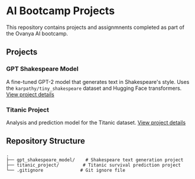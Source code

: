 # AI Bootcamp Projects

This repository contains projects and assignmnents completed as part of the Ovanya AI bootcamp.

## Projects

### GPT Shakespeare Model
A fine-tuned GPT-2 model that generates text in Shakespeare's style. Uses the `karpathy/tiny_shakespeare` dataset and Hugging Face transformers.
[View project details](./gpt_shakespeare_model/README.md)

### Titanic Project
Analysis and prediction model for the Titanic dataset.
[View project details](./titanic_project/)

## Repository Structure
```
.
├── gpt_shakespeare_model/    # Shakespeare text generation project
├── titanic_project/         # Titanic survival prediction project
└── .gitignore              # Git ignore file
```
